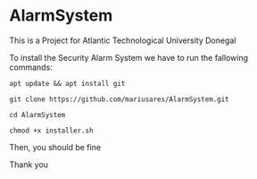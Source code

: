 # AlarmSystem
This is a Project for Atlantic Technological University Donegal

To install the Security Alarm System we have to run the fallowing commands:

`apt update && apt install git`

`git clone https://github.com/mariusares/AlarmSystem.git`

`cd AlarmSystem`

`chmod +x installer.sh`


Then, you should be fine

Thank you
